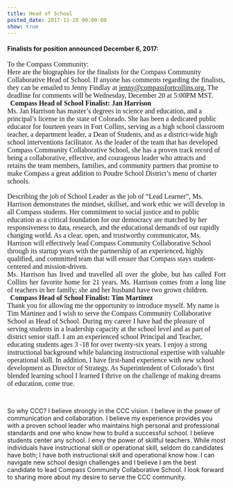 ```yaml
---
title: Head of School
posted_date: 2017-11-28 00:00:00
show: true
---
```



#### Finalists for position announced December 6, 2017:

<div class="WordSection1"><span style="page:WordSection1"></span><div class="MsoBodyText" style="margin: 0in 0in 0.0001pt;"><span style="page:WordSection1"><span style="font-size:12pt"><span style="font-family:&quot;Times New Roman&quot;,serif">To the Compass Community:</span></span></span></div><div class="MsoBodyText" style="margin: 0in 0in 0.0001pt;"><span style="page:WordSection1"><span style="font-size:12pt"><span style="font-family:&quot;Times New Roman&quot;,serif"></span></span></span></div><div class="MsoBodyText" style="margin: 0in 0in 0.0001pt;"><span style="page:WordSection1"><span style="font-size:12pt"><span style="font-family:&quot;Times New Roman&quot;,serif">Here are the biographies for the finalists for the Compass Community Collaborative Head of School. If anyone has comments regarding the finalists, they can be emailed to Jenny Findlay at <a href="mailto:jenny@compassfortcollins.org"><span style="text-decoration:none"><span style="text-underline:none">jenny@compassfortcollins.org.</span></span></a> The deadline for comments will be Wednesday, December 20 at 5:00PM MST.</span></span></span></div><p class="MsoBodyText" style="margin:0in 0in 0.0001pt"><span style="page:WordSection1"><span style="font-size:12pt"><span style="font-family:&quot;Times New Roman&quot;,serif"><span style="font-size:13.0pt"></span></span></span></span></p><p class="MsoBodyText" style="margin-top:.2pt; margin:0in 0in 0.0001pt"><span style="page:WordSection1"><span style="font-size:12pt"><span style="font-family:&quot;Times New Roman&quot;,serif"><span style="font-size:11.0pt"></span></span></span></span></p><h1 style="margin:0in 0in 0.0001pt 5pt"><span style="page:WordSection1"><span style="font-size:12pt"><span style="font-family:&quot;Times New Roman&quot;,serif">Compass Head of School Finalist: Jan Harrison</span></span></span></h1><p class="MsoBodyText" style="margin-top:.3pt; margin:0in 0in 0.0001pt"><span style="page:WordSection1"><span style="font-size:12pt"><span style="font-family:&quot;Times New Roman&quot;,serif"><b><span style="font-size:11.5pt"></span></b></span></span></span></p><p class="MsoBodyText" style="margin-top:0in; margin-right:14.45pt; margin-bottom:.0001pt; margin-left:5.0pt; margin:0in 0in 0.0001pt"><span style="page:WordSection1"><span style="font-size:12pt"><span style="font-family:&quot;Times New Roman&quot;,serif">Ms. Jan Harrison has master&rsquo;s degrees in science and education, and a principal&rsquo;s license in the state of Colorado. She has been a dedicated public educator for fourteen years in Fort&nbsp;</span></span></span><span style="page:WordSection1"><span style="font-size:12pt"><span style="font-family:&quot;Times New Roman&quot;,serif">Collins, serving as a high school classroom teacher, a department leader, a Dean of Students, and as a district-wide high school interventions facilitator. As the leader of the team that has developed Compass Community Collaborative School, she has a proven track record of being a collaborative, effective, and courageous leader who attracts and retains the team members, families, and community partners that promise to make Compass a great addition to Poudre School District&rsquo;s menu of charter schools.</span></span></span></p><p class="MsoBodyText" style="margin:0in 0in 0.0001pt"><span style="page:WordSection1"><span style="font-size:12pt"><span style="font-family:&quot;Times New Roman&quot;,serif"></span></span></span></p><p class="MsoBodyText" style="margin-top:0in; margin-right:5.1pt; margin-bottom:.0001pt; margin-left:5.0pt; margin:0in 0in 0.0001pt">&nbsp;</p><p class="MsoBodyText" style="margin-top:0in; margin-right:5.1pt; margin-bottom:.0001pt; margin-left:5.0pt; margin:0in 0in 0.0001pt"><span style="page:WordSection1"><span style="font-size:12pt"><span style="font-family:&quot;Times New Roman&quot;,serif">Describing the job of School Leader as the job of &ldquo;Lead Learner&rdquo;, Ms. Harrison demonstrates the mindset, skillset, and work ethic we will develop in all Compass students. Her commitment to social justice and to public education as a critical foundation for our democracy are matched by her responsiveness to data, research, and the educational demands of our rapidly changing world. As a clear, open, and trustworthy communicator, Ms. Harrison will effectively lead Compass Community Collaborative School through its startup years with the partnership of an experienced, highly qualified, and committed team that will ensure that Compass stays student- centered and mission-driven.</span></span></span></p><p class="MsoBodyText" style="margin-top:.55pt; margin:0in 0in 0.0001pt"><span style="page:WordSection1"><span style="font-size:12pt"><span style="font-family:&quot;Times New Roman&quot;,serif"><span style="font-size:11.5pt"></span></span></span></span></p><p class="MsoBodyText" style="margin-top:0in; margin-right:20.35pt; margin-bottom:.0001pt; margin-left:5.0pt; text-align:justify; margin:0in 0in 0.0001pt"><span style="page:WordSection1"><span style="font-size:12pt"><span style="font-family:&quot;Times New Roman&quot;,serif">Ms. Harrison has lived and travelled all over the globe, but has called Fort Collins her favorite home for 21 years. Ms. Harrison comes from a long line of teachers in her family; she and her husband have two grown children.</span></span></span></p><p class="MsoBodyText" style="margin:0in 0in 0.0001pt"><span style="page:WordSection1"><span style="font-size:12pt"><span style="font-family:&quot;Times New Roman&quot;,serif"><span style="font-size:13.0pt"></span></span></span></span></p><p class="MsoBodyText" style="margin:0in 0in 0.0001pt"><span style="page:WordSection1"><span style="font-size:12pt"><span style="font-family:&quot;Times New Roman&quot;,serif"><span style="font-size:13.0pt"></span></span></span></span></p><p class="MsoBodyText" style="margin-top:.2pt; margin:0in 0in 0.0001pt"><span style="page:WordSection1"><span style="font-size:12pt"><span style="font-family:&quot;Times New Roman&quot;,serif"><span style="font-size:10.0pt"></span></span></span></span></p><h1 style="margin:0in 0in 0.0001pt 5pt"><span style="page:WordSection1"><span style="font-size:12pt"><span style="font-family:&quot;Times New Roman&quot;,serif">Compass Head of School Finalist: Tim Martinez</span></span></span></h1><p class="MsoBodyText" style="margin-top:.25pt; margin:0in 0in 0.0001pt"><span style="page:WordSection1"><span style="font-size:12pt"><span style="font-family:&quot;Times New Roman&quot;,serif"><b><span style="font-size:11.5pt"></span></b></span></span></span></p><p class="MsoBodyText" style="margin-top:.05pt; margin-right:8.4pt; margin-bottom:.0001pt; margin-left:5.0pt; margin:0in 0in 0.0001pt"><span style="page:WordSection1"><span style="font-size:12pt"><span style="font-family:&quot;Times New Roman&quot;,serif">Thank you for allowing me the opportunity to introduce myself. My name is Tim Martinez and I wish to serve the Compass Community Collaborative School as Head of School. During my career I have had the pleasure of serving students in a leadership capacity at the school level and as part of district senior staff. I am an experienced school Principal and Teacher, educating students ages 3 -18 for over twenty-six years. I enjoy a strong instructional background while balancing instructional expertise with valuable operational skill. In addition, I have first-hand experience with new school development as Director of Strategy. As Superintendent of Colorado&rsquo;s first blended learning school I learned I thrive on the challenge of making dreams of education, come true.</span></span></span></p></div>

&nbsp;

So why CCC? I believe strongly in the CCC vision. I believe in the power of communication and collaboration. I believe my experience provides you with a proven school leader who maintains high personal and professional standards and one who know how to build a successful school. I believe students center any school. I envy the power of skillful teachers. While most individuals have instructional skill or operational skill, seldom do candidates have both; I have both instructional skill and operational know how. I can navigate new school design challenges and I believe I am the best candidate to lead Compass Community Collaborative School. I look forward to sharing more about my desire to serve the CCC community.